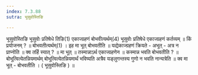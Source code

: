 ```yaml
---
index: 7.3.88
sutra: भूसुवोस्तिङि

---
```

भूसुवोस्तिङि भूसुवोः प्रतिषेधे तिङि(1) एकाज्ग्रहणं बोभवीत्यर्थम्(4) भूसुवोः प्रतिषेधे एकाज्ग्रहणं कर्तव्यम् ॥ किं प्रयोजनम् ? ॥ बोभवतीत्यर्थम्(1) । इह मा भूत् बोभवतीति ॥ यद्येकाज्ग्रहणं क्रियते - अभूत् - अत्र न प्राप्नोति ॥ क्व तर्हि स्यात् ? ॥ मा भूत् ॥ तस्मान्नाऽर्थ एकाज्ग्रहणेन ॥ कस्मान्न भवति बोभवतीति ? ॥ बोभूत्वित्येतन्नियमार्थम् बोभूत्वित्येतन्नियमार्थं भविष्यति अत्रैव यङ्लुगन्तस्य गुणो न भवति नान्यत्रेति ॥ क्व मा भूत् - बोभवतीति । ( भूसुवोस्तिङि ) ॥